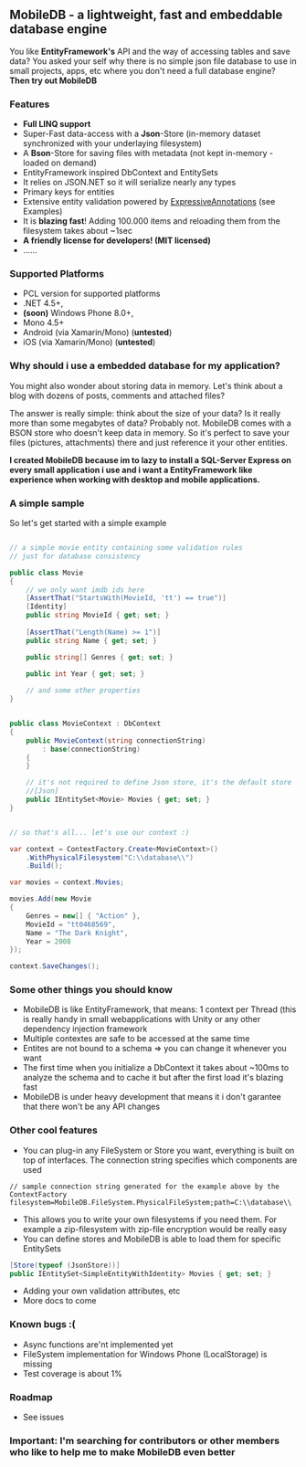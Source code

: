 ## MobileDB - a lightweight, fast and embeddable database engine 

You like **EntityFramework's** API and the way of accessing tables and save data? You asked your self why there is no simple json file database to use in small projects, apps, etc where you don't need a full database engine? **Then try out MobileDB**

### Features ###

- **Full LINQ support**
- Super-Fast data-access with a **Json**-Store (in-memory dataset synchronized with your underlaying filesystem)
- A **Bson**-Store for saving files with metadata (not kept in-memory - loaded on demand)
- EntityFramework inspired DbContext and EntitySets
- It relies on JSON.NET so it will serialize nearly any types 
- Primary keys for entities
- Extensive entity validation powered by [ExpressiveAnnotations](https://github.com/JaroslawWaliszko/ExpressiveAnnotations "ExpressiveAnnotations") (see Examples)
- It is **blazing fast**! Adding 100.000 items and reloading them from the filesystem takes about ~1sec
- **A friendly license for developers! (MIT licensed)**
- ......

### Supported Platforms ###

- PCL version for supported platforms 
- .NET 4.5+, 
- **(soon)** Windows Phone 8.0+, 
- Mono 4.5+
- Android (via Xamarin/Mono) (**untested**)
- iOS (via Xamarin/Mono) (**untested**)

### Why should i use a embedded database for my application?

You might also wonder about storing data in memory. Let's think about a blog with dozens of posts, comments and attached files?

The answer is really simple: think about the size of your data? Is it really more than some megabytes of data? Probably not. MobileDB comes with a BSON store who doesn't keep data in memory. So it's perfect to save your files (pictures, attachments) there and just reference it your other entities. 

**I created MobileDB because im to lazy to install a SQL-Server Express on every small application i use and i want a EntityFramework like experience when working with desktop and mobile applications.**

### A simple sample ###

So let's get started with a simple example

```csharp

// a simple movie entity containing some validation rules
// just for database consistency

public class Movie
{
	// we only want imdb ids here
	[AssertThat("StartsWith(MovieId, 'tt') == true")]
    [Identity]
	public string MovieId { get; set; }
	
	[AssertThat("Length(Name) >= 1")] 
    public string Name { get; set; }

    public string[] Genres { get; set; }
	
    public int Year { get; set; }

    // and some other properties
}


public class MovieContext : DbContext
{
    public MovieContext(string connectionString)
        : base(connectionString)
    {
    }

	// it's not required to define Json store, it's the default store
	//[Json]
    public IEntitySet<Movie> Movies { get; set; }
}


// so that's all... let's use our context :)

var context = ContextFactory.Create<MovieContext>()
    .WithPhysicalFilesystem("C:\\database\\")
    .Build();

var movies = context.Movies;

movies.Add(new Movie
{
    Genres = new[] { "Action" },
    MovieId = "tt0468569",
    Name = "The Dark Knight",
    Year = 2008
});

context.SaveChanges();

```

### Some other things you should know ###

- MobileDB is like EntityFramework, that means: 1 context per Thread (this is really handy in small webapplications with Unity or any other dependency injection framework
- Multiple contextes are safe to be accessed at the same time
- Entites are not bound to a schema => you can change it whenever you want
- The first time when you initialize a DbContext it takes about ~100ms to analyze the schema and to cache it but after the first load it's blazing fast
- MobileDB is under heavy development that means it i don't garantee that there won't be any API changes

### Other cool features ###

- You can plug-in any FileSystem or Store you want, everything is built on top of interfaces. The connection string specifies which components are used

```
// sample connection string generated for the example above by the ContextFactory
filesystem=MobileDB.FileSystem.PhysicalFileSystem;path=C:\\database\\
```

- This allows you to write your own filesystems if you need them. For example a zip-filesystem with zip-file encryption would be really easy
- You can define stores and MobileDB is able to load them for specific EntitySets

```csharp
[Store(typeof (JsonStore))]
public IEntitySet<SimpleEntityWithIdentity> Movies { get; set; }
```

- Adding your own validation attributes, etc
- More docs to come

### Known bugs :( ###

- Async functions are'nt implemented yet
- FileSystem implementation for Windows Phone (LocalStorage) is missing
- Test coverage is about 1%

### Roadmap ###

- See issues

### **Important:** I'm searching for contributors or other members who like to help me to make MobileDB even better 

